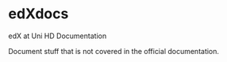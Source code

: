 edXdocs
=======

edX at Uni HD Documentation

Document stuff that is not covered in the official documentation.
